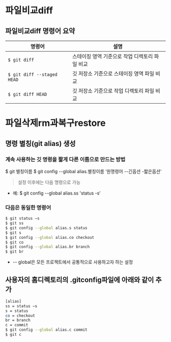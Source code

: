 # 파일비교diff

## 파일비교diff 명령어 요약

| 명령어                         | 설명                                     |
|--------------------------------|------------------------------------------|
| `$ git diff`                   | 스테이징 영역 기준으로 작업 디렉토리 파일 비교            |
| `$ git diff --staged HEAD `               | 깃 저장소 기준으로 스테이징 영역 파일 비교 |
| `$ git diff HEAD`      | 깃 저장소 기준으로 작업 디렉토리 파일 비교            |

# 파일삭제rm과복구restore

## 명령 별칭(git alias) 생성
### 계속 사용하는 깃 명령을 짧게 다른 이름으로 만드는 방법
$ git 별칭이름
$ git config --global alias.별칭이름 ‘원명령어 --긴옵션 -짧은옵션’
> 설정 이후에는 다음 명령으로 가능
- 예: $ git config --global alias.ss 'status -s‘
### 다음은 동일한 명령어
```bash
$ git status –s
$ git ss
$ git config --global alias.s status
$ git s
$ git config --global alias.co checkout
$ git co
$ git config --global alias.br branch
$ git br
```
- -- global은 모든 프로젝트에서
공통적으로 사용하고자 하는 설정

## 사용자의 홈디렉토리의 .gitconfig파일에 아래와 같이 추가
```bash
[alias]
ss = status –s
s = status
co = checkout
br = branch
c = commit
$ git config --global alias.c commit
$ git c
```